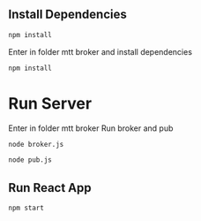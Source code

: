 


## Install Dependencies
```bash
npm install 
```
Enter in folder mtt broker and install dependencies
```bash
npm install 
```

# Run Server
Enter in folder mtt broker
Run broker and pub
```bash
node broker.js 
```
```bash
node pub.js
```

## Run React App
```bash
npm start
```
